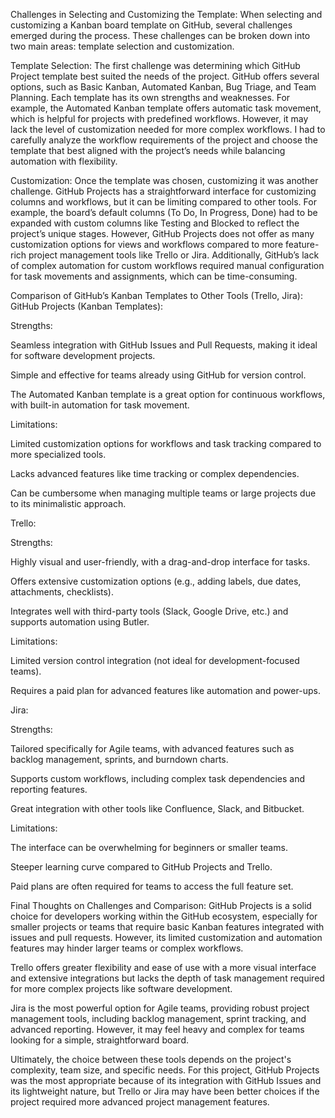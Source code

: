Challenges in Selecting and Customizing the Template:
When selecting and customizing a Kanban board template on GitHub, several challenges emerged during the process. These challenges can be broken down into two main areas: template selection and customization.

Template Selection:
The first challenge was determining which GitHub Project template best suited the needs of the project. GitHub offers several options, such as Basic Kanban, Automated Kanban, Bug Triage, and Team Planning. Each template has its own strengths and weaknesses. For example, the Automated Kanban template offers automatic task movement, which is helpful for projects with predefined workflows. However, it may lack the level of customization needed for more complex workflows. I had to carefully analyze the workflow requirements of the project and choose the template that best aligned with the project’s needs while balancing automation with flexibility.

Customization:
Once the template was chosen, customizing it was another challenge. GitHub Projects has a straightforward interface for customizing columns and workflows, but it can be limiting compared to other tools. For example, the board’s default columns (To Do, In Progress, Done) had to be expanded with custom columns like Testing and Blocked to reflect the project’s unique stages. However, GitHub Projects does not offer as many customization options for views and workflows compared to more feature-rich project management tools like Trello or Jira. Additionally, GitHub’s lack of complex automation for custom workflows required manual configuration for task movements and assignments, which can be time-consuming.

Comparison of GitHub’s Kanban Templates to Other Tools (Trello, Jira):
GitHub Projects (Kanban Templates):

Strengths:

Seamless integration with GitHub Issues and Pull Requests, making it ideal for software development projects.

Simple and effective for teams already using GitHub for version control.

The Automated Kanban template is a great option for continuous workflows, with built-in automation for task movement.

Limitations:

Limited customization options for workflows and task tracking compared to more specialized tools.

Lacks advanced features like time tracking or complex dependencies.

Can be cumbersome when managing multiple teams or large projects due to its minimalistic approach.

Trello:

Strengths:

Highly visual and user-friendly, with a drag-and-drop interface for tasks.

Offers extensive customization options (e.g., adding labels, due dates, attachments, checklists).

Integrates well with third-party tools (Slack, Google Drive, etc.) and supports automation using Butler.

Limitations:

Limited version control integration (not ideal for development-focused teams).

Requires a paid plan for advanced features like automation and power-ups.

Jira:

Strengths:

Tailored specifically for Agile teams, with advanced features such as backlog management, sprints, and burndown charts.

Supports custom workflows, including complex task dependencies and reporting features.

Great integration with other tools like Confluence, Slack, and Bitbucket.

Limitations:

The interface can be overwhelming for beginners or smaller teams.

Steeper learning curve compared to GitHub Projects and Trello.

Paid plans are often required for teams to access the full feature set.

Final Thoughts on Challenges and Comparison:
GitHub Projects is a solid choice for developers working within the GitHub ecosystem, especially for smaller projects or teams that require basic Kanban features integrated with issues and pull requests. However, its limited customization and automation features may hinder larger teams or complex workflows.

Trello offers greater flexibility and ease of use with a more visual interface and extensive integrations but lacks the depth of task management required for more complex projects like software development.

Jira is the most powerful option for Agile teams, providing robust project management tools, including backlog management, sprint tracking, and advanced reporting. However, it may feel heavy and complex for teams looking for a simple, straightforward board.

Ultimately, the choice between these tools depends on the project's complexity, team size, and specific needs. For this project, GitHub Projects was the most appropriate because of its integration with GitHub Issues and its lightweight nature, but Trello or Jira may have been better choices if the project required more advanced project management features.











